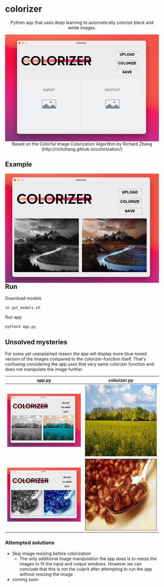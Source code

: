 # colorizer

<p align="center">
  Python app that uses deep learning to automatically colorize black and white images.</p>

<div class="img-with-text">
    <p align="center">
      <img src="https://github.com/r-kf/colorizer/blob/main/resources/app_screenshot.png"
        alt="Colorizer App Window"
        style="float: left; margin-right: 10px;" />
    </p>
    <p align="center">
      Based on the Colorful Image Colorization Algorithm by Richard Zhang (http://richzhang.github.io/colorization/)</p>
</div>

## Example

<p align="center">
  <img src="https://github.com/r-kf/colorizer/blob/main/resources/app_screenshot_with_example.png"
     alt="Colorizer App Window w/ Example"
     style="float: left; margin-right: 10px;" />
</p>

## Run

Download models
```bash
sh get_models.sh
```

Run app
```bash
python3 app.py
```


## Unsolved mysteries

For some yet unexplained reason the app will display more blue-toned version of the images compared to the colorizer-function itself. That's confusing considering the app uses that very same colorizer function and does not manipulate the image further.



| app.py             |  colorizer.py |
:-------------------------:|:-------------------------:
<img src="https://github.com/r-kf/colorizer/blob/main/resources/app_screenshot_rapeseed.png" alt="app" width="450"/>  |  <img src="https://github.com/r-kf/colorizer/blob/main/examples/rapeseed_BW_colorized.jpg" alt="app" width="400"/>
<img src="https://github.com/r-kf/colorizer/blob/main/resources/app_screenshot_pomegranate.png" alt="app" width="450"/>  |  <img src="https://github.com/r-kf/colorizer/blob/main/examples/pomegranate_colorized.jpg" alt="app" width="400"/>


  ### Attempted solutions
   - Skip image resizing before colorization
     - The only additional image manipulation the app does is to resize the images to fit the input and output windows. However we can conclude that this is not the culprit after attempting to run the app without resizing the image
   - coming soon
